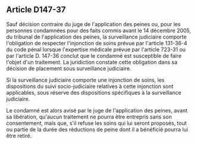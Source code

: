 Article D147-37
----
Sauf décision contraire du juge de l'application des peines ou, pour les
personnes condamnées pour des faits commis avant le 14 décembre 2005, du
tribunal de l'application des peines, la surveillance judiciaire comporte
l'obligation de respecter l'injonction de soins prévue par l'article 131-36-4 du
code pénal lorsque l'expertise médicale prévue par l'article 723-31 ou par
l'article D. 147-36 conclut que le condamné est susceptible de faire l'objet
d'un traitement. La juridiction constate cette obligation dans sa décision de
placement sous surveillance judiciaire.

Si la surveillance judiciaire comporte une injonction de soins, les dispositions
du suivi socio-judiciaire relatives à cette injonction sont applicables, sous
réserve des dispositions spécifiques à la surveillance judiciaire.

Le condamné est alors avisé par le juge de l'application des peines, avant sa
libération, qu'aucun traitement ne pourra être entrepris sans son consentement,
mais que, s'il refuse les soins qui lui seront proposés, tout ou partie de la
durée des réductions de peine dont il a bénéficié pourra lui être retiré.
